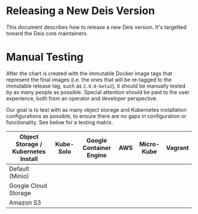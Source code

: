 # Releasing a New Deis Version

This document describes how to release a new Deis version. It's targetted toward the Deis core
maintainers.

# Manual Testing

After the chart is created with the immutable Docker image tags that represent the final images
(i.e. the ones that will be re-tagged to the immutable release tag, such as `2.0.0-beta2`), it
should be manually tested by as many people as possible. Special attention should be paid to the
user experience, both from an operator and developer perspective.

Our goal is to test with as many object storage and Kubernetes installation configurations as
possible, to ensure there are no gaps in configuration or functionality. See below for a testing
matrix.

Object Storage / Kubernetes Install | Kube-Solo | Google Container Engine | AWS | Micro-Kube | Vagrant |
----------------------------------- | --------- | ----------------------- | --- | ---------- | ------- |
Default (Minio)                     |
Google Cloud Storage                |
Amazon S3                           |
